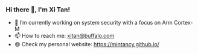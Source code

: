### Hi there 👋, I'm Xi Tan!

<!--
**mintancy/mintancy** is a ✨ _special_ ✨ repository because its `README.md` (this file) appears on your GitHub profile.

Here are some ideas to get you started:

- 🔭 I’m currently working on ...
- 🌱 I’m currently learning ...
- 👯 I’m looking to collaborate on ...
- 🤔 I’m looking for help with ...
- 💬 Ask me about ...
- 📫 How to reach me: ...
- 😄 Pronouns: ...
- ⚡ Fun fact: ...
-->

- 🔭 I’m currently working on system security with a focus on Arm Cortex-M
- 📫 How to reach me: xitan@buffalo.com 
- 😄 Check my personal website: https://mintancy.github.io/

<!--### Stats

![GitHub stats](https://github-readme-stats.vercel.app/api?username=mintancy&count_private=true)  -->
